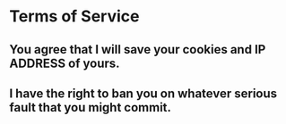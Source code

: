 # Terms of Service

## You agree that I will save your cookies and IP ADDRESS of yours.
## I have the right to ban you on whatever serious fault that you might commit.